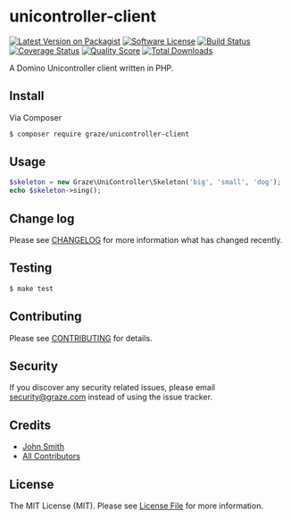 # unicontroller-client

[![Latest Version on Packagist](https://img.shields.io/packagist/v/graze/unicontroller-client.svg?style=flat-square)](https://packagist.org/packages/graze/unicontroller-client)
[![Software License](https://img.shields.io/badge/license-MIT-brightgreen.svg?style=flat-square)](LICENSE.md)
[![Build Status](https://img.shields.io/travis/graze/unicontroller-client/master.svg?style=flat-square)](https://travis-ci.org/graze/unicontroller-client)
[![Coverage Status](https://img.shields.io/scrutinizer/coverage/g/graze/unicontroller-client.svg?style=flat-square)](https://scrutinizer-ci.com/g/graze/unicontroller-client/code-structure)
[![Quality Score](https://img.shields.io/scrutinizer/g/graze/unicontroller-client.svg?style=flat-square)](https://scrutinizer-ci.com/g/graze/unicontroller-client)
[![Total Downloads](https://img.shields.io/packagist/dt/graze/unicontroller-client.svg?style=flat-square)](https://packagist.org/packages/graze/unicontroller-client)

A Domino Unicontroller client written in PHP.

## Install

Via Composer

``` bash
$ composer require graze/unicontroller-client
```

## Usage

``` php
$skeleton = new Graze\UniController\Skeleton('big', 'small', 'dog');
echo $skeleton->sing();
```

## Change log

Please see [CHANGELOG](CHANGELOG.md) for more information what has changed recently.

## Testing

``` bash
$ make test
```

## Contributing

Please see [CONTRIBUTING](CONTRIBUTING.md) for details.

## Security

If you discover any security related issues, please email security@graze.com instead of using the issue tracker.

## Credits

- [John Smith](https://github.com/john-n-smith)
- [All Contributors](../../contributors)

## License

The MIT License (MIT). Please see [License File](LICENSE.md) for more information.
